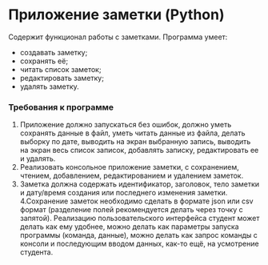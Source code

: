 # Приложение заметки (Python)
Cодержит функционал работы с заметками. 
Программа умеет:
* создавать заметку;
* сохранять её;
* читать список заметок;
* редактировать заметку;
* удалять заметку.

### Требования к программе 
1. Приложение должно запускаться без ошибок, должно уметь сохранять данные в файл, уметь читать данные из файла, делать выборку по дате, выводить на экран выбранную запись, выводить на экран весь список записок, добавлять записку, редактировать ее и удалять.
2. Реализовать консольное приложение заметки, с сохранением, чтением, добавлением, редактированием и удалением заметок.
3. Заметка должна содержать идентификатор, заголовок, тело заметки и дату/время создания или последнего изменения заметки.
4.Сохранение заметок необходимо сделать в формате json или csv формат (разделение полей рекомендуется делать через точку с запятой). Реализацию пользовательского интерфейса студент
может делать как ему удобнее, можно делать как параметры запуска программы (команда, данные), можно делать как запрос команды с консоли и последующим вводом данных, как-то ещё, на
усмотрение студента.
